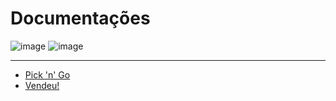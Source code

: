 # Documentações

![image](https://img.shields.io/badge/Pick'n'Go-v1.3.1-success)
![image](https://img.shields.io/badge/Vendeu!-v1.4.3-success)

---

- [Pick 'n' Go](https://github.com/peedroca/documentations/blob/master/Pick%20'n'%20Go/home.md#pick-n-go)
- [Vendeu!](https://github.com/peedroca/documentations/blob/master/Vendeu!/home.md#vendeu)

